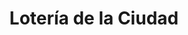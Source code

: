 ---
title: "Lotería de la Ciudad"
url: /buenos-aires/loteria-de-la-ciudad-bernardo-de-irigoyen/
shop: lotería
---